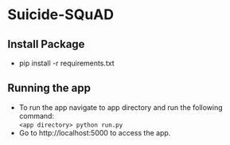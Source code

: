 # Suicide-SQuAD

## Install Package
 - pip install -r requirements.txt

## Running the app
 - To run the app navigate to app directory and run the following command: <br>
`<app directory> python run.py`<br>
 - Go to http://localhost:5000 to access the app.
